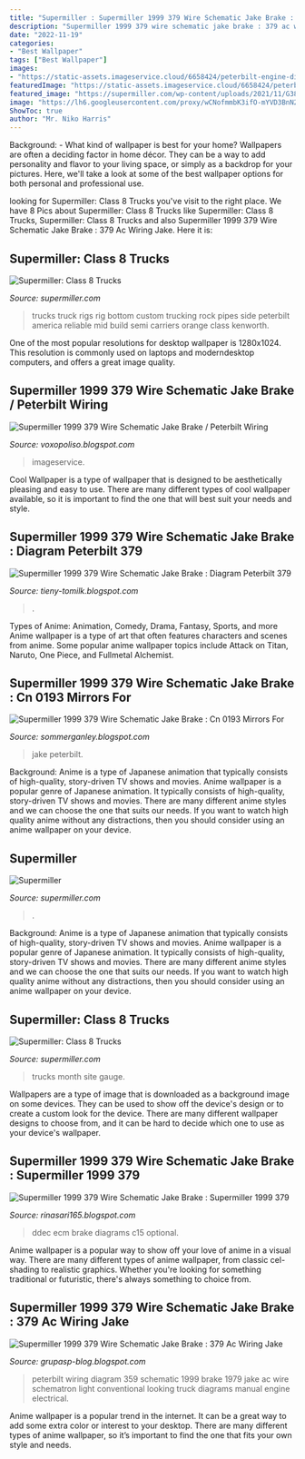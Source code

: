 ```yaml
---
title: "Supermiller : Supermiller 1999 379 Wire Schematic Jake Brake : Supermiller 1999 379"
description: "Supermiller 1999 379 wire schematic jake brake : 379 ac wiring jake"
date: "2022-11-19"
categories:
- "Best Wallpaper"
tags: ["Best Wallpaper"]
images:
- "https://static-assets.imageservice.cloud/6658424/peterbilt-engine-diagram-details-about-truck-harness-iv-engine.jpg"
featuredImage: "https://static-assets.imageservice.cloud/6658424/peterbilt-engine-diagram-details-about-truck-harness-iv-engine.jpg"
featured_image: "https://supermiller.com/wp-content/uploads/2021/11/G38-1088a.jpg"
image: "https://lh6.googleusercontent.com/proxy/wCNofmmbK3ifO-mYVD3BnN2ycq5WGYcjPpOTPjSSbiYZuT-rBFLrWH6AhMdbqK9VMlxEWD9QkBYGt5c--dORVJVVODSZyNOvJTh6PnNGl-LRVLDp_0EOQUN_wVSArgtOSLcm48F6CklV=w1200-h630-p-k-no-nu"
ShowToc: true
author: "Mr. Niko Harris"
---
```



Background: - What kind of wallpaper is best for your home?
Wallpapers are often a deciding factor in home décor. They can be a way to add personality and flavor to your living space, or simply as a backdrop for your pictures. Here, we'll take a look at some of the best wallpaper options for both personal and professional use.

	

		
looking for Supermiller: Class 8 Trucks you've visit to the right place. We have 8 Pics about Supermiller: Class 8 Trucks like Supermiller: Class 8 Trucks, Supermiller: Class 8 Trucks and also Supermiller 1999 379 Wire Schematic Jake Brake : 379 Ac Wiring Jake. Here it is:
		
    
## Supermiller: Class 8 Trucks

<img loading=lazy src="http://www.supermiller.com/wp-content/uploads/rockbottom2.JPG" onerror="this.onerror=null;this.src='https://tse1.mm.bing.net/th?id=OIP.gsM1I-NRH4Mcpx9IfWpF5wHaDX&amp;pid=15.1';" alt="Supermiller: Class 8 Trucks">

_Source: supermiller.com_

>trucks truck rigs rig bottom custom trucking rock pipes side peterbilt america reliable mid build semi carriers orange class kenworth. 

	

One of the most popular resolutions for desktop wallpaper is 1280x1024. This resolution is commonly used on laptops and moderndesktop computers, and offers a great image quality.

    
## Supermiller 1999 379 Wire Schematic Jake Brake / Peterbilt Wiring

<img loading=lazy src="https://static-assets.imageservice.cloud/6658424/peterbilt-engine-diagram-details-about-truck-harness-iv-engine.jpg" onerror="this.onerror=null;this.src='https://tse2.mm.bing.net/th?id=OIP.OO4EoM9Grr_ywWQaDjqOUgHaEv&amp;pid=15.1';" alt="Supermiller 1999 379 Wire Schematic Jake Brake / Peterbilt Wiring">

_Source: voxopoliso.blogspot.com_

>imageservice. 

	

Cool Wallpaper is a type of wallpaper that is designed to be aesthetically pleasing and easy to use. There are many different types of cool wallpaper available, so it is important to find the one that will best suit your needs and style.

    
## Supermiller 1999 379 Wire Schematic Jake Brake : Diagram Peterbilt 379

<img loading=lazy src="https://lh6.googleusercontent.com/proxy/wCNofmmbK3ifO-mYVD3BnN2ycq5WGYcjPpOTPjSSbiYZuT-rBFLrWH6AhMdbqK9VMlxEWD9QkBYGt5c--dORVJVVODSZyNOvJTh6PnNGl-LRVLDp_0EOQUN_wVSArgtOSLcm48F6CklV=w1200-h630-p-k-no-nu" onerror="this.onerror=null;this.src='https://tse2.mm.bing.net/th?id=OIP.sV7s0VIZYSjqhXm3lYAGxgAAAA&amp;pid=15.1';" alt="Supermiller 1999 379 Wire Schematic Jake Brake : Diagram Peterbilt 379">

_Source: tieny-tomilk.blogspot.com_

>. 

	

Types of Anime: Animation, Comedy, Drama, Fantasy, Sports, and more
Anime wallpaper is a type of art that often features characters and scenes from anime. Some popular anime wallpaper topics include Attack on Titan, Naruto, One Piece, and Fullmetal Alchemist.

    
## Supermiller 1999 379 Wire Schematic Jake Brake : Cn 0193 Mirrors For

<img loading=lazy src="https://lh5.googleusercontent.com/proxy/4dDOtRCWSxzuo3mfEEaTr4wcXJ07D5J2jv3vG-oLWUIniThOadfnmpj8Ql4-3TMQ1uS53z9MBNRjgnZ4BiwHoFMUFpXvFOTL3q4HUKDCVCNgi7vEHIY=w1200-h630-p-k-no-nu" onerror="this.onerror=null;this.src='https://tse2.mm.bing.net/th?id=OIP.8f4wyvLVfn3r2EDEo6tbFwHaD4&amp;pid=15.1';" alt="Supermiller 1999 379 Wire Schematic Jake Brake : Cn 0193 Mirrors For">

_Source: sommerganley.blogspot.com_

>jake peterbilt. 

	

Background: Anime is a type of Japanese animation that typically consists of high-quality, story-driven TV shows and movies.
Anime wallpaper is a popular genre of Japanese animation. It typically consists of high-quality, story-driven TV shows and movies. There are many different anime styles and we can choose the one that suits our needs. If you want to watch high quality anime without any distractions, then you should consider using an anime wallpaper on your device.

    
## Supermiller

<img loading=lazy src="https://supermiller.com/wp-content/uploads/2021/11/G38-1088a.jpg" onerror="this.onerror=null;this.src='https://tse3.mm.bing.net/th?id=OIP._jB5ghdYqCSeldf_TIsFyAHaFj&amp;pid=15.1';" alt="Supermiller">

_Source: supermiller.com_

>. 

	

Background: Anime is a type of Japanese animation that typically consists of high-quality, story-driven TV shows and movies.
Anime wallpaper is a popular genre of Japanese animation. It typically consists of high-quality, story-driven TV shows and movies. There are many different anime styles and we can choose the one that suits our needs. If you want to watch high quality anime without any distractions, then you should consider using an anime wallpaper on your device.

    
## Supermiller: Class 8 Trucks

<img loading=lazy src="http://www.supermiller.com/wp-content/uploads/12gacustoms.JPG" onerror="this.onerror=null;this.src='https://tse4.mm.bing.net/th?id=OIP.6E47wxvVTeHJr7KyeD_0pgHaEn&amp;pid=15.1';" alt="Supermiller: Class 8 Trucks">

_Source: supermiller.com_

>trucks month site gauge. 

	

Wallpapers are a type of image that is downloaded as a background image on some devices. They can be used to show off the device's design or to create a custom look for the device. There are many different wallpaper designs to choose from, and it can be hard to decide which one to use as your device's wallpaper.

    
## Supermiller 1999 379 Wire Schematic Jake Brake : Supermiller 1999 379

<img loading=lazy src="https://lh6.googleusercontent.com/proxy/_2PKZ8uxZNPFh1JX2Q-FZdbbNILxKBGTti2eVQUSixEkbNvcwThMMu_wD2-8WVYNdkgTkeAUyO_f8KcdKfJZvpnGJdbF_t0H=s0-d" onerror="this.onerror=null;this.src='https://tse1.mm.bing.net/th?id=OIP.aSu0g14nob4_bUpF3tN2LgHaFS&amp;pid=15.1';" alt="Supermiller 1999 379 Wire Schematic Jake Brake : Supermiller 1999 379">

_Source: rinasari165.blogspot.com_

>ddec ecm brake diagrams c15 optional. 

	

Anime wallpaper is a popular way to show off your love of anime in a visual way. There are many different types of anime wallpaper, from classic cel-shading to realistic graphics. Whether you're looking for something traditional or futuristic, there's always something to choice from.

    
## Supermiller 1999 379 Wire Schematic Jake Brake : 379 Ac Wiring Jake

<img loading=lazy src="https://schematron.org/image/peterbilt-tractor-strobe-wiring-diagram.jpg" onerror="this.onerror=null;this.src='https://tse4.mm.bing.net/th?id=OIP.wJeixGMs3Zd10OdYM4pWOAHaF7&amp;pid=15.1';" alt="Supermiller 1999 379 Wire Schematic Jake Brake : 379 Ac Wiring Jake">

_Source: grupasp-blog.blogspot.com_

>peterbilt wiring diagram 359 schematic 1999 brake 1979 jake ac wire schematron light conventional looking truck diagrams manual engine electrical. 

	

Anime wallpaper is a popular trend in the internet. It can be a great way to add some extra color or interest to your desktop. There are many different types of anime wallpaper, so it’s important to find the one that fits your own style and needs.

